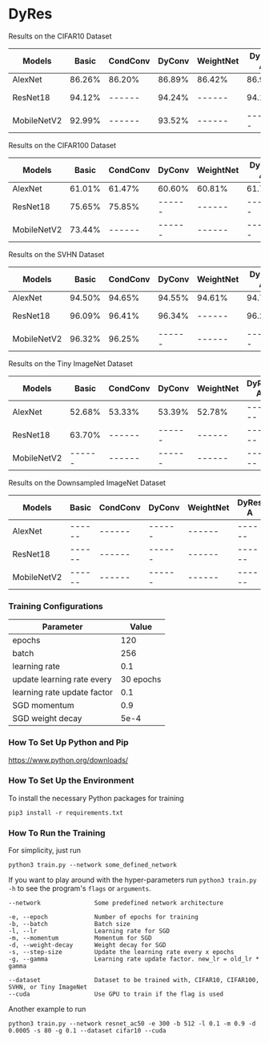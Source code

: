 # DyRes

Results on the CIFAR10 Dataset

| Models        | Basic         | CondConv      | DyConv        | WeightNet     | DyRes A       | DyRes B       | DyRes C       | 
|---------------|---------------|---------------|---------------|---------------|---------------|---------------|---------------|
| AlexNet       | 86.26%        | 86.20%        | 86.89%        | 86.42%        | 86.94%        | 87.21%        | 87.19%        |
| ResNet18      | 94.12%        | ------        | 94.24%        | ------        | 94.16%        | ------        | ------        |
| MobileNetV2   | 92.99%        | ------        | 93.52%        | ------        | ------        | ------        | ------        |

Results on the CIFAR100 Dataset

| Models        | Basic         | CondConv      | DyConv        | WeightNet     | DyRes A       | DyRes B       | DyRes C       |
|---------------|---------------|---------------|---------------|---------------|---------------|---------------|---------------|
| AlexNet       | 61.01%        | 61.47%        | 60.60%        | 60.81%        | 61.70%        | 62.03%        | 61.84%        |
| ResNet18      | 75.65%        | 75.85%        | ------        | ------        | ------        | ------        | ------        |
| MobileNetV2   | 73.44%        | ------        | ------        | ------        | ------        | ------        | ------        |

Results on the SVHN Dataset

| Models        | Basic         | CondConv      | DyConv        | WeightNet     | DyRes A       | DyRes B       | DyRes C       |
|---------------|---------------|---------------|---------------|---------------|---------------|---------------|---------------|
| AlexNet       | 94.50%        | 94.65%        | 94.55%        | 94.61%        | 94.79%        | 94.82%        | 94.60%        |
| ResNet18      | 96.09%        | 96.41%        | 96.34%        | ------        | 96.29%        | ------        | ------        |
| MobileNetV2   | 96.32%        | 96.25%        | ------        | ------        | ------        | ------        | ------        |

Results on the Tiny ImageNet Dataset

| Models        | Basic         | CondConv      | DyConv        | WeightNet     | DyRes A       | DyRes B       | DyRes C       |
|---------------|---------------|---------------|---------------|---------------|---------------|---------------|---------------|
| AlexNet       | 52.68%        | 53.33%        | 53.39%        | 52.78%        | ------        | 52.92%        | 53.53%        |
| ResNet18      | 63.70%        | ------        | ------        | ------        | ------        | ------        | ------        |
| MobileNetV2   | ------        | ------        | ------        | ------        | ------        | ------        | ------        |

Results on the Downsampled ImageNet Dataset

| Models        | Basic         | CondConv      | DyConv        | WeightNet     | DyRes A       | DyRes B       | DyRes C       |
|---------------|---------------|---------------|---------------|---------------|---------------|---------------|---------------|
| AlexNet       | ------        | ------        | ------        | ------        | ------        | ------        | ------        |
| ResNet18      | ------        | ------        | ------        | ------        | ------        | ------        | ------        |
| MobileNetV2   | ------        | ------        | ------        | ------        | ------        | ------        | ------        |

### Training Configurations

| Parameter                     | Value         |
|------------------------------ |---------------|
| epochs                        | 120           |
| batch                         | 256           |
| learning rate                 | 0.1           |
| update learning rate every    | 30 epochs     |
| learning rate update factor   | 0.1           |
| SGD momentum                  | 0.9           |
| SGD weight decay              | 5e-4          |

### How To Set Up Python and Pip

https://www.python.org/downloads/

### How To Set Up the Environment

To install the necessary Python packages for training

    pip3 install -r requirements.txt

### How To Run the Training

For simplicity, just run

    python3 train.py --network some_defined_network

If you want to play around with the hyper-parameters run ``python3 train.py -h`` to see the program's ``flags`` or ``arguments``.

    --network               Some predefined network architecture
    
    -e, --epoch             Number of epochs for training
    -b, --batch             Batch size
    -l, --lr                Learning rate for SGD
    -m, --momentum          Momentum for SGD
    -d, --weight-decay      Weight decay for SGD
    -s, --step-size         Update the learning rate every x epochs
    -g, --gamma             Learning rate update factor. new_lr = old_lr * gamma
    
    --dataset               Dataset to be trained with, CIFAR10, CIFAR100, SVHN, or Tiny ImageNet
    --cuda                  Use GPU to train if the flag is used

Another example to run

    python3 train.py --network resnet_ac50 -e 300 -b 512 -l 0.1 -m 0.9 -d 0.0005 -s 80 -g 0.1 --dataset cifar10 --cuda
